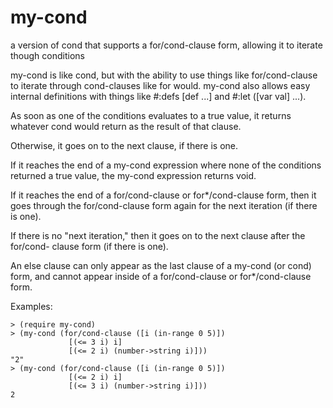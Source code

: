 my-cond
=======

a version of cond that supports a for/cond-clause form, allowing it to iterate though conditions

my-cond is like cond, but with the ability to use things like for/cond-clause to iterate through
cond-clauses like for would.
my-cond also allows easy internal definitions with things like #:defs [def ...] and
 #:let ([var val] ...).

As soon as one of the conditions evaluates to a true value, it returns whatever cond
would return as the result of that clause.

Otherwise, it goes on to the next clause, if there is one.

If it reaches the end of a my-cond expression where none of the conditions returned a
true value, the my-cond expression returns void.

If it reaches the end of a for/cond-clause or for*/cond-clause form, then it goes
through the for/cond-clause form again for the next iteration (if there is one).

If there is no "next iteration," then it goes on to the next clause after the for/cond-
clause form (if there is one).

An else clause can only appear as the last clause of a my-cond (or cond) form, and
cannot appear inside of a for/cond-clause or for*/cond-clause form.

Examples:

    > (require my-cond)
    > (my-cond (for/cond-clause ([i (in-range 0 5)])
                 [(<= 3 i) i]
                 [(<= 2 i) (number->string i)]))
    "2"
    > (my-cond (for/cond-clause ([i (in-range 0 5)])
                 [(<= 2 i) i]
                 [(<= 3 i) (number->string i)]))
    2
